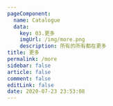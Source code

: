 ```yaml
---
pageComponent: 
  name: Catalogue
  data: 
    key: 03.更多
    imgUrl: /img/more.png
    description: 所有的所有都在更多
title: 更多
permalink: /more
sidebar: false
article: false
comment: false
editLink: false
date: 2020-07-23 23:53:08
---
```

